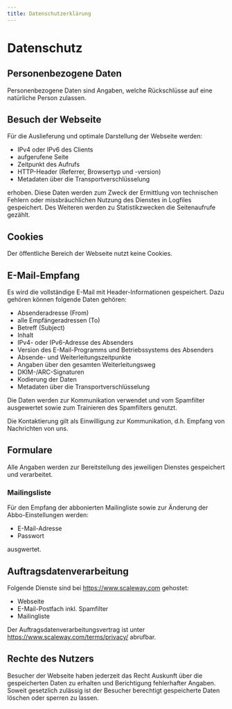 ```yaml
---
title: Datenschutzerklärung
---
```


# Datenschutz

## Personenbezogene Daten

Personenbezogene Daten sind Angaben, welche Rückschlüsse auf eine natürliche Person zulassen.

## Besuch der Webseite

Für die Auslieferung und optimale Darstellung der Webseite werden:

* IPv4 oder IPv6 des Clients
* aufgerufene Seite
* Zeitpunkt des Aufrufs
* HTTP-Header (Referrer, Browsertyp und -version)
* Metadaten über die Transportverschlüsselung

erhoben. Diese Daten werden zum Zweck der Ermittlung von technischen Fehlern oder missbräuchlichen Nutzung des Dienstes in Logfiles gespeichert. Des Weiteren werden zu Statistikzwecken die Seitenaufrufe gezählt.

## Cookies

Der öffentliche Bereich der Webseite nutzt keine Cookies.

## E-Mail-Empfang

Es wird die vollständige E-Mail mit Header-Informationen gespeichert. Dazu gehören können folgende Daten gehören:

* Absenderadresse (From)
* alle Empfängeradressen (To)
* Betreff (Subject)
* Inhalt
* IPv4- oder IPv6-Adresse des Absenders
* Version des E-Mail-Programms und Betriebssystems des Absenders
* Absende- und Weiterleitungszeitpunkte
* Angaben über den gesamten Weiterleitungsweg
* DKIM-/ARC-Signaturen
* Kodierung der Daten
* Metadaten über die Transportverschlüsselung

Die Daten werden zur Kommunikation verwendet und vom Spamfilter ausgewertet sowie zum Trainieren des Spamfilters genutzt.

Die Kontaktierung gilt als Einwilligung zur Kommunikation, d.h. Empfang von Nachrichten von uns. 

## Formulare

Alle Angaben werden zur Bereitstellung des jeweiligen Dienstes gespeichert und verarbeitet.

### Mailingsliste

Für den Empfang der abbonierten Mailingliste sowie zur Änderung der Abbo-Einstellungen werden:

* E-Mail-Adresse
* Passwort

ausgwertet.

## Auftragsdatenverarbeitung

Folgende Dienste sind bei https://www.scaleway.com gehostet:

* Webseite
* E-Mail-Postfach inkl. Spamfilter
* Mailingliste

Der Auftragsdatenverarbeitungsvertrag ist unter https://www.scaleway.com/terms/privacy/ abrufbar.

## Rechte des Nutzers

Besucher der Webseite haben jederzeit das Recht Auskunft über die gespeicherten Daten zu erhalten und Berichtigung fehlerhafter Angaben. Soweit gesetzlich zulässig ist der Besucher berechtigt gespeicherte Daten löschen oder sperren zu lassen.